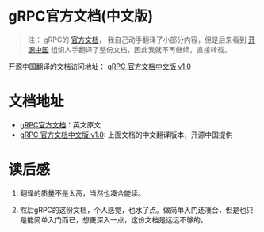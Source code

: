 gRPC官方文档(中文版)
===========

> 注： gRPC的 [官方文档](http://www.grpc.io/docs/)， 我自己动手翻译了小部分内容，但是后来看到 [开源中国](http://www.oschina.net/) 组织人手翻译了整份文档，因此我就不再继续，直接转载。

开源中国翻译的文档访问地址： [gRPC 官方文档中文版 v1.0](http://doc.oschina.net/grpc)

# 文档地址

- [gRPC官方文档](http://www.grpc.io/docs/)：英文原文
- [gRPC 官方文档中文版 v1.0](http://doc.oschina.net/grpc): 上面文档的中文翻译版本，开源中国提供

# 读后感

1. 翻译的质量不是太高，当然也凑合能读。

2. 然后gRPC的这份文档，个人感觉，也水了点。做简单入门还凑合，但是也只是能简单入门而已，想更深入一点，这份文档是远远不够的。